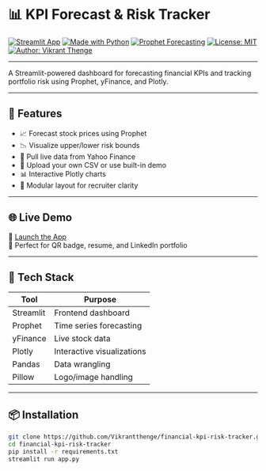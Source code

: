 # 📊 KPI Forecast & Risk Tracker

[![Streamlit App](https://img.shields.io/badge/Live%20App-Streamlit-ff4b4b?logo=streamlit&logoColor=white)](https://kpi-risk-tracker-finance.streamlit.app/)
[![Made with Python](https://img.shields.io/badge/Made%20with-Python-3776AB?logo=python&logoColor=white)](https://www.python.org/)
[![Prophet Forecasting](https://img.shields.io/badge/Forecasting-Prophet-0d1117?logo=meta&logoColor=white)](https://facebook.github.io/prophet/)
[![License: MIT](https://img.shields.io/badge/License-MIT-blue.svg)](LICENSE)
[![Author: Vikrant Thenge](https://img.shields.io/badge/Author-Vikrant%20Thenge-blueviolet)](https://www.linkedin.com/in/vthenge/)

---

A Streamlit-powered dashboard for forecasting financial KPIs and tracking portfolio risk using Prophet, yFinance, and Plotly.

---

## 🚀 Features

- 📈 Forecast stock prices using Prophet
- 📉 Visualize upper/lower risk bounds
- 📡 Pull live data from Yahoo Finance
- 📁 Upload your own CSV or use built-in demo
- 📊 Interactive Plotly charts
- 🔐 Modular layout for recruiter clarity

---

## 🌐 Live Demo

🔗 [Launch the App](https://kpi-risk-tracker-finance.streamlit.app/)  
📱 Perfect for QR badge, resume, and LinkedIn portfolio

---

## 🧰 Tech Stack

| Tool        | Purpose                          |
|-------------|----------------------------------|
| Streamlit   | Frontend dashboard               |
| Prophet     | Time series forecasting          |
| yFinance    | Live stock data                  |
| Plotly      | Interactive visualizations       |
| Pandas      | Data wrangling                   |
| Pillow      | Logo/image handling              |

---

## 📦 Installation

```bash
git clone https://github.com/Vikrantthenge/financial-kpi-risk-tracker.git
cd financial-kpi-risk-tracker
pip install -r requirements.txt
streamlit run app.py
